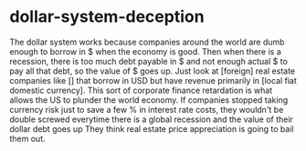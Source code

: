 # dollar-system-deception
The dollar system works because companies around the world are dumb enough to borrow in $ when the economy is good. Then when there is a recession, there is too much debt payable in $ and not enough actual $ to pay all that debt, so the value of $ goes up. Just look at [foreign] real estate companies like [] that borrow in USD but have revenue primarily in [local fiat domestic currency]. This sort of corporate finance retardation is what allows the US to plunder the world economy. If companies stopped taking currency risk just to save a few % in interest rate costs, they wouldn't be double screwed everytime there is a global recession and the value of their dollar debt goes up They think real estate price appreciation is going to bail them out.
